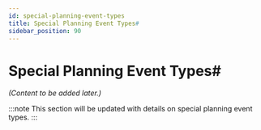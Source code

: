 ```yaml
---
id: special-planning-event-types
title: Special Planning Event Types#
sidebar_position: 90
---
```


# Special Planning Event Types#

_(Content to be added later.)_

:::note
This section will be updated with details on special planning event types.
:::
